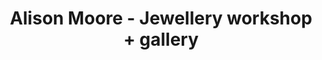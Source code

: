 ---
title: "Alison Moore - Jewellery workshop + gallery"
url: /dounby/alison-moore-jewellery-workshop-gallery/
shop: Schmuck
---